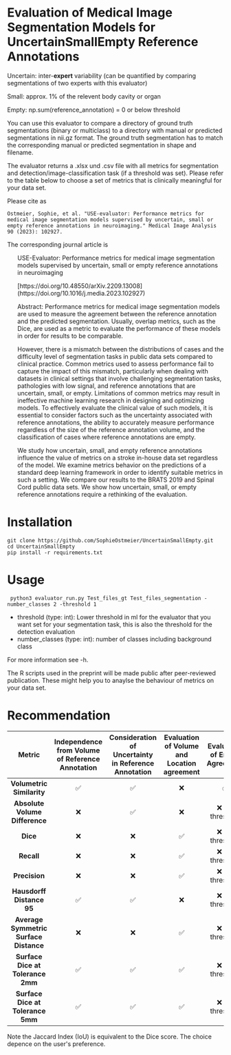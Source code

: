 # Evaluation of Medical Image Segmentation Models for UncertainSmallEmpty Reference Annotations

Uncertain: inter-**expert** variability (can be quantified by comparing segmentations of two experts with this evaluator)

Small: approx. 1% of the relevent body cavity or organ

Empty: np.sum(reference_annotation) = 0 or below threshold


You can use this evaluator to compare a directory of ground truth segmentations (binary or multiclass) to a directory with manual or predicted segmentations in nii.gz format. 
The ground truth segmentation has to match the corresponding manual or predicted segmentation in shape and filename. 

The evaluator returns a .xlsx und .csv file with all metrics for segmentation and detection/image-classification task (if a threshold was set). Please refer to the table below to choose a set of metrics that is clinically meaningful for your data set. 

Please cite as

```
Ostmeier, Sophie, et al. "USE-evaluator: Performance metrics for medical image segmentation models supervised by uncertain, small or empty reference annotations in neuroimaging." Medical Image Analysis 90 (2023): 102927.
```
 
The corresponding journal article is

<ul>
USE-Evaluator: Performance metrics for medical image segmentation models supervised by uncertain, small or empty reference annotations in neuroimaging
</ul>
<ul>
[https://doi.org/10.48550/arXiv.2209.13008](https://doi.org/10.1016/j.media.2023.102927)
</ul>
<ul>
Abstract:
Performance metrics for medical image segmentation models are used to measure the agreement between the reference annotation and the predicted segmentation. Usually, overlap metrics, such as the Dice, are used as a metric to evaluate the performance of these models in order for results to be comparable.

However, there is a mismatch between the distributions of cases and the difficulty level of segmentation tasks in public data sets compared to clinical practice. Common metrics used to assess performance fail to capture the impact of this mismatch, particularly when dealing with datasets in clinical settings that involve challenging segmentation tasks, pathologies with low signal, and reference annotations that are uncertain, small, or empty. Limitations of common metrics may result in ineffective machine learning research in designing and optimizing models. To effectively evaluate the clinical value of such models, it is essential to consider factors such as the uncertainty associated with reference annotations, the ability to accurately measure performance regardless of the size of the reference annotation volume, and the classification of cases where reference annotations are empty.

We study how uncertain, small, and empty reference annotations influence the value of metrics on a stroke in-house data set regardless of the model. We examine metrics behavior on the predictions of a standard deep learning framework in order to identify suitable metrics in such a setting. We compare our results to the BRATS 2019 and Spinal Cord public data sets. We show how uncertain, small, or empty reference annotations require a rethinking of the evaluation. 
</ul>

# Installation
```
git clone https://github.com/SophieOstmeier/UncertainSmallEmpty.git
cd UncertainSmallEmpty
pip install -r requirements.txt
```
# Usage

```
 python3 evaluator_run.py Test_files_gt Test_files_segmentation -number_classes 2 -threshold 1

```
- threshold (type: int): Lower threshold in ml for the evaluator that you want set for your segmentation task, this is also the threshold for the detection evaluation
- number_classes (type: int): number of classes including background class

For more information see -h.

The R scripts used in the preprint will be made public after peer-reviewed publication. These might help you to anaylse the behaviour of metrics on your data set.

# Recommendation
| **Metric**    | **Independence from Volume of Reference Annotation** | **Consideration of Uncertainty in Reference Annotation** | **Evaluation of Volume and Location agreement** | **Evaluation of Empty Agreement** |
|:-------------:|:----------------------------------------------------:|:---------------------------------------------------------:|:-------------------------------------------:|:-------------------------------:|
| **Volumetric Similarity**        | ✅   | ✅  | ❌  | ✅                      |
| **Absolute Volume Difference**       | ❌   | ✅  | ❌                                           | ❌ set threshold                 |
| **Dice**      | ❌                                                    | ❌                                                         | ✅                                  | ❌  set threshold                |
| **Recall**    | ❌                                                    | ❌                                                         | ✅                                  | ❌ set threshold                 |
| **Precision** | ❌                                                    | ❌                                                         | ✅                                  | ❌ set threshold                 |
| **Hausdorff Distance 95**     | ✅                                           | ✅                                                | ❌                                           | ❌ set threshold                 |
| **Average Symmetric Surface Distance**       | ❌                                                    | ❌                                                         | ✅                                  | ❌ set threshold                 |
| **Surface Dice at Tolerance 2mm**  | ✅                                           | ✅                                                          | ✅                                  | ❌ set threshold                 |
| **Surface Dice at Tolerance 5mm**  | ✅                                           | ✅                                                | ✅                                  | ❌ set threshold                 |

Note the Jaccard Index (IoU) is equivalent to the Dice score. The choice depence on the user's preference.
